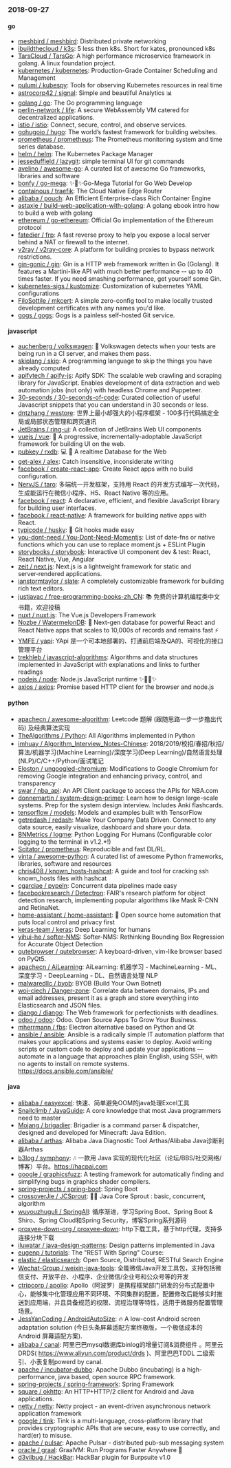 ### 2018-09-27

#### go
* [meshbird / meshbird](https://github.com/meshbird/meshbird): Distributed private networking
* [ibuildthecloud / k3s](https://github.com/ibuildthecloud/k3s): 5 less then k8s. Short for kates, pronounced k8s
* [TarsCloud / TarsGo](https://github.com/TarsCloud/TarsGo): A high performance microservice framework in golang. A linux foundation project.
* [kubernetes / kubernetes](https://github.com/kubernetes/kubernetes): Production-Grade Container Scheduling and Management
* [pulumi / kubespy](https://github.com/pulumi/kubespy): Tools for observing Kubernetes resources in real time
* [astrocorp42 / signal](https://github.com/astrocorp42/signal): Simple and beautiful Analytics 📊
* [golang / go](https://github.com/golang/go): The Go programming language
* [perlin-network / life](https://github.com/perlin-network/life): A secure WebAssembly VM catered for decentralized applications.
* [istio / istio](https://github.com/istio/istio): Connect, secure, control, and observe services.
* [gohugoio / hugo](https://github.com/gohugoio/hugo): The world’s fastest framework for building websites.
* [prometheus / prometheus](https://github.com/prometheus/prometheus): The Prometheus monitoring system and time series database.
* [helm / helm](https://github.com/helm/helm): The Kubernetes Package Manager
* [jesseduffield / lazygit](https://github.com/jesseduffield/lazygit): simple terminal UI for git commands
* [avelino / awesome-go](https://github.com/avelino/awesome-go): A curated list of awesome Go frameworks, libraries and software
* [bonfy / go-mega](https://github.com/bonfy/go-mega): ✨🤟✨Go-Mega Tutorial for Go Web Develop
* [containous / traefik](https://github.com/containous/traefik): The Cloud Native Edge Router
* [alibaba / pouch](https://github.com/alibaba/pouch): An Efficient Enterprise-class Rich Container Engine
* [astaxie / build-web-application-with-golang](https://github.com/astaxie/build-web-application-with-golang): A golang ebook intro how to build a web with golang
* [ethereum / go-ethereum](https://github.com/ethereum/go-ethereum): Official Go implementation of the Ethereum protocol
* [fatedier / frp](https://github.com/fatedier/frp): A fast reverse proxy to help you expose a local server behind a NAT or firewall to the internet.
* [v2ray / v2ray-core](https://github.com/v2ray/v2ray-core): A platform for building proxies to bypass network restrictions.
* [gin-gonic / gin](https://github.com/gin-gonic/gin): Gin is a HTTP web framework written in Go (Golang). It features a Martini-like API with much better performance -- up to 40 times faster. If you need smashing performance, get yourself some Gin.
* [kubernetes-sigs / kustomize](https://github.com/kubernetes-sigs/kustomize): Customization of kubernetes YAML configurations
* [FiloSottile / mkcert](https://github.com/FiloSottile/mkcert): A simple zero-config tool to make locally trusted development certificates with any names you'd like.
* [gogs / gogs](https://github.com/gogs/gogs): Gogs is a painless self-hosted Git service.

#### javascript
* [auchenberg / volkswagen](https://github.com/auchenberg/volkswagen): 🙈 Volkswagen detects when your tests are being run in a CI server, and makes them pass.
* [skiplang / skip](https://github.com/skiplang/skip): A programming language to skip the things you have already computed
* [apifytech / apify-js](https://github.com/apifytech/apify-js): Apify SDK: The scalable web crawling and scraping library for JavaScript. Enables development of data extraction and web automation jobs (not only) with headless Chrome and Puppeteer.
* [30-seconds / 30-seconds-of-code](https://github.com/30-seconds/30-seconds-of-code): Curated collection of useful Javascript snippets that you can understand in 30 seconds or less.
* [dntzhang / westore](https://github.com/dntzhang/westore): 世界上最小却强大的小程序框架 - 100多行代码搞定全局或局部状态管理和跨页通讯
* [JetBrains / ring-ui](https://github.com/JetBrains/ring-ui): A collection of JetBrains Web UI components
* [vuejs / vue](https://github.com/vuejs/vue): 🖖 A progressive, incrementally-adoptable JavaScript framework for building UI on the web.
* [pubkey / rxdb](https://github.com/pubkey/rxdb): 💻 📱 A realtime Database for the Web
* [get-alex / alex](https://github.com/get-alex/alex): Catch insensitive, inconsiderate writing
* [facebook / create-react-app](https://github.com/facebook/create-react-app): Create React apps with no build configuration.
* [NervJS / taro](https://github.com/NervJS/taro): 多端统一开发框架，支持用 React 的开发方式编写一次代码，生成能运行在微信小程序、H5、React Native 等的应用。
* [facebook / react](https://github.com/facebook/react): A declarative, efficient, and flexible JavaScript library for building user interfaces.
* [facebook / react-native](https://github.com/facebook/react-native): A framework for building native apps with React.
* [typicode / husky](https://github.com/typicode/husky): 🐶 Git hooks made easy
* [you-dont-need / You-Dont-Need-Momentjs](https://github.com/you-dont-need/You-Dont-Need-Momentjs): List of date-fns or native functions which you can use to replace moment.js + ESLint Plugin
* [storybooks / storybook](https://github.com/storybooks/storybook): Interactive UI component dev & test: React, React Native, Vue, Angular
* [zeit / next.js](https://github.com/zeit/next.js): Next.js is a lightweight framework for static and server‑rendered applications.
* [ianstormtaylor / slate](https://github.com/ianstormtaylor/slate): A completely customizable framework for building rich text editors.
* [justjavac / free-programming-books-zh_CN](https://github.com/justjavac/free-programming-books-zh_CN): 📚 免费的计算机编程类中文书籍，欢迎投稿
* [nuxt / nuxt.js](https://github.com/nuxt/nuxt.js): The Vue.js Developers Framework
* [Nozbe / WatermelonDB](https://github.com/Nozbe/WatermelonDB): 🍉 Next-gen database for powerful React and React Native apps that scales to 10,000s of records and remains fast ⚡️
* [YMFE / yapi](https://github.com/YMFE/yapi): YApi 是一个可本地部署的、打通前后端及QA的、可视化的接口管理平台
* [trekhleb / javascript-algorithms](https://github.com/trekhleb/javascript-algorithms): Algorithms and data structures implemented in JavaScript with explanations and links to further readings
* [nodejs / node](https://github.com/nodejs/node): Node.js JavaScript runtime ✨🐢🚀✨
* [axios / axios](https://github.com/axios/axios): Promise based HTTP client for the browser and node.js

#### python
* [apachecn / awesome-algorithm](https://github.com/apachecn/awesome-algorithm): Leetcode 题解 (跟随思路一步一步撸出代码) 及经典算法实现
* [TheAlgorithms / Python](https://github.com/TheAlgorithms/Python): All Algorithms implemented in Python
* [imhuay / Algorithm_Interview_Notes-Chinese](https://github.com/imhuay/Algorithm_Interview_Notes-Chinese): 2018/2019/校招/春招/秋招/算法/机器学习(Machine Learning)/深度学习(Deep Learning)/自然语言处理(NLP)/C/C++/Python/面试笔记
* [Eloston / ungoogled-chromium](https://github.com/Eloston/ungoogled-chromium): Modifications to Google Chromium for removing Google integration and enhancing privacy, control, and transparency
* [swar / nba_api](https://github.com/swar/nba_api): An API Client package to access the APIs for NBA.com
* [donnemartin / system-design-primer](https://github.com/donnemartin/system-design-primer): Learn how to design large-scale systems. Prep for the system design interview. Includes Anki flashcards.
* [tensorflow / models](https://github.com/tensorflow/models): Models and examples built with TensorFlow
* [getredash / redash](https://github.com/getredash/redash): Make Your Company Data Driven. Connect to any data source, easily visualize, dashboard and share your data.
* [BNMetrics / logme](https://github.com/BNMetrics/logme): Python Logging For Humans (Configurable color logging to the terminal in v1.2.*!)
* [Scitator / prometheus](https://github.com/Scitator/prometheus): Reproducible and fast DL/RL.
* [vinta / awesome-python](https://github.com/vinta/awesome-python): A curated list of awesome Python frameworks, libraries, software and resources
* [chris408 / known_hosts-hashcat](https://github.com/chris408/known_hosts-hashcat): A guide and tool for cracking ssh known_hosts files with hashcat
* [cgarciae / pypeln](https://github.com/cgarciae/pypeln): Concurrent data pipelines made easy
* [facebookresearch / Detectron](https://github.com/facebookresearch/Detectron): FAIR's research platform for object detection research, implementing popular algorithms like Mask R-CNN and RetinaNet.
* [home-assistant / home-assistant](https://github.com/home-assistant/home-assistant): 🏡 Open source home automation that puts local control and privacy first
* [keras-team / keras](https://github.com/keras-team/keras): Deep Learning for humans
* [yihui-he / softer-NMS](https://github.com/yihui-he/softer-NMS): Softer-NMS: Rethinking Bounding Box Regression for Accurate Object Detection
* [qutebrowser / qutebrowser](https://github.com/qutebrowser/qutebrowser): A keyboard-driven, vim-like browser based on PyQt5.
* [apachecn / AiLearning](https://github.com/apachecn/AiLearning): AiLearning: 机器学习 - MachineLearning - ML、深度学习 - DeepLearning - DL、自然语言处理 NLP
* [malwaredllc / byob](https://github.com/malwaredllc/byob): BYOB (Build Your Own Botnet)
* [woj-ciech / Danger-zone](https://github.com/woj-ciech/Danger-zone): Correlate data between domains, IPs and email addresses, present it as a graph and store everything into Elasticsearch and JSON files.
* [django / django](https://github.com/django/django): The Web framework for perfectionists with deadlines.
* [odoo / odoo](https://github.com/odoo/odoo): Odoo. Open Source Apps To Grow Your Business.
* [mherrmann / fbs](https://github.com/mherrmann/fbs): Electron alternative based on Python and Qt
* [ansible / ansible](https://github.com/ansible/ansible): Ansible is a radically simple IT automation platform that makes your applications and systems easier to deploy. Avoid writing scripts or custom code to deploy and update your applications — automate in a language that approaches plain English, using SSH, with no agents to install on remote systems. https://docs.ansible.com/ansible/

#### java
* [alibaba / easyexcel](https://github.com/alibaba/easyexcel): 快速、简单避免OOM的java处理Excel工具
* [Snailclimb / JavaGuide](https://github.com/Snailclimb/JavaGuide): A core knowledge that most Java programmers need to master
* [Mojang / brigadier](https://github.com/Mojang/brigadier): Brigadier is a command parser & dispatcher, designed and developed for Minecraft: Java Edition.
* [alibaba / arthas](https://github.com/alibaba/arthas): Alibaba Java Diagnostic Tool Arthas/Alibaba Java诊断利器Arthas
* [b3log / symphony](https://github.com/b3log/symphony): 🎶 一款用 Java 实现的现代化社区（论坛/BBS/社交网络/博客）平台。https://hacpai.com
* [google / graphicsfuzz](https://github.com/google/graphicsfuzz): A testing framework for automatically finding and simplifying bugs in graphics shader compilers.
* [spring-projects / spring-boot](https://github.com/spring-projects/spring-boot): Spring Boot
* [crossoverJie / JCSprout](https://github.com/crossoverJie/JCSprout): 👨‍🎓 Java Core Sprout : basic, concurrent, algorithm
* [wuyouzhuguli / SpringAll](https://github.com/wuyouzhuguli/SpringAll): 循序渐进，学习Spring Boot、Spring Boot & Shiro、Spring Cloud和Spring Security，博客Spring系列源码
* [proxyee-down-org / proxyee-down](https://github.com/proxyee-down-org/proxyee-down): http下载工具，基于http代理，支持多连接分块下载
* [iluwatar / java-design-patterns](https://github.com/iluwatar/java-design-patterns): Design patterns implemented in Java
* [eugenp / tutorials](https://github.com/eugenp/tutorials): The "REST With Spring" Course:
* [elastic / elasticsearch](https://github.com/elastic/elasticsearch): Open Source, Distributed, RESTful Search Engine
* [Wechat-Group / weixin-java-tools](https://github.com/Wechat-Group/weixin-java-tools): 全能微信Java开发工具包，支持包括微信支付、开放平台、小程序、企业微信/企业号和公众号等的开发
* [ctripcorp / apollo](https://github.com/ctripcorp/apollo): Apollo（阿波罗）是携程框架部门研发的分布式配置中心，能够集中化管理应用不同环境、不同集群的配置，配置修改后能够实时推送到应用端，并且具备规范的权限、流程治理等特性，适用于微服务配置管理场景。
* [JessYanCoding / AndroidAutoSize](https://github.com/JessYanCoding/AndroidAutoSize): 🔥 A low-cost Android screen adaptation solution (今日头条屏幕适配方案终极版，一个极低成本的 Android 屏幕适配方案).
* [alibaba / canal](https://github.com/alibaba/canal): 阿里巴巴mysql数据库binlog的增量订阅&消费组件 。阿里云DRDS( https://www.aliyun.com/product/drds )、阿里巴巴TDDL 二级索引、小表复制powerd by canal.
* [apache / incubator-dubbo](https://github.com/apache/incubator-dubbo): Apache Dubbo (incubating) is a high-performance, java based, open source RPC framework.
* [spring-projects / spring-framework](https://github.com/spring-projects/spring-framework): Spring Framework
* [square / okhttp](https://github.com/square/okhttp): An HTTP+HTTP/2 client for Android and Java applications.
* [netty / netty](https://github.com/netty/netty): Netty project - an event-driven asynchronous network application framework
* [google / tink](https://github.com/google/tink): Tink is a multi-language, cross-platform library that provides cryptographic APIs that are secure, easy to use correctly, and hard(er) to misuse.
* [apache / pulsar](https://github.com/apache/pulsar): Apache Pulsar - distributed pub-sub messaging system
* [oracle / graal](https://github.com/oracle/graal): GraalVM: Run Programs Faster Anywhere 🚀
* [d3vilbug / HackBar](https://github.com/d3vilbug/HackBar): HackBar plugin for Burpsuite v1.0
